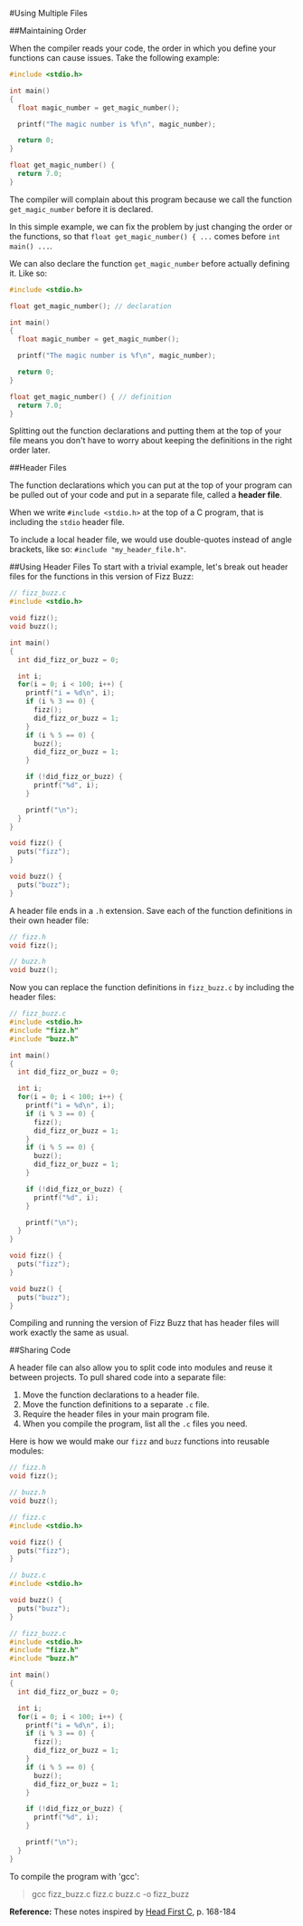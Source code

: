 #Using Multiple Files

##Maintaining Order

When the compiler reads your code, the order in which you define your functions
can cause issues. Take the following example:

```c
#include <stdio.h>

int main()
{
  float magic_number = get_magic_number();

  printf("The magic number is %f\n", magic_number);

  return 0;
}

float get_magic_number() {
  return 7.0;
}
```

The compiler will complain about this program because we call the function
`get_magic_number` before it is declared.

In this simple example, we can fix the problem by just changing the order or the
functions, so that `float get_magic_number() { ...` comes before
`int main() ...`.

We can also declare the function `get_magic_number` before actually defining it.
Like so:

```c
#include <stdio.h>

float get_magic_number(); // declaration

int main()
{
  float magic_number = get_magic_number();

  printf("The magic number is %f\n", magic_number);

  return 0;
}

float get_magic_number() { // definition
  return 7.0;
}
```

Splitting out the function declarations and putting them at the top of your file
means you don't have to worry about keeping the definitions in the right order
later.

##Header Files

The function declarations which you can put at the top of your program can be
pulled out of your code and put in a separate file, called a **header file**.

When we write `#include <stdio.h>` at the top of a C program, that is including
the `stdio` header file.

To include a local header file, we would use double-quotes instead of angle
brackets, like so: `#include "my_header_file.h"`.

##Using Header Files
To start with a trivial example, let's break out header files for the functions
in this version of Fizz Buzz:

```c
// fizz_buzz.c
#include <stdio.h>

void fizz();
void buzz();

int main()
{
  int did_fizz_or_buzz = 0;

  int i;
  for(i = 0; i < 100; i++) {
    printf("i = %d\n", i);
    if (i % 3 == 0) {
      fizz();
      did_fizz_or_buzz = 1;
    }
    if (i % 5 == 0) {
      buzz();
      did_fizz_or_buzz = 1;
    }

    if (!did_fizz_or_buzz) {
      printf("%d", i);
    }

    printf("\n");
  }
}

void fizz() {
  puts("fizz");
}

void buzz() {
  puts("buzz");
}
```

A header file ends in a `.h` extension. Save each of the function definitions in
their own header file:

```c
// fizz.h
void fizz();
```

```c
// buzz.h
void buzz();
```
Now you can replace the function definitions in `fizz_buzz.c` by including the
header files:

```c
// fizz_buzz.c
#include <stdio.h>
#include "fizz.h"
#include "buzz.h"

int main()
{
  int did_fizz_or_buzz = 0;

  int i;
  for(i = 0; i < 100; i++) {
    printf("i = %d\n", i);
    if (i % 3 == 0) {
      fizz();
      did_fizz_or_buzz = 1;
    }
    if (i % 5 == 0) {
      buzz();
      did_fizz_or_buzz = 1;
    }

    if (!did_fizz_or_buzz) {
      printf("%d", i);
    }

    printf("\n");
  }
}

void fizz() {
  puts("fizz");
}

void buzz() {
  puts("buzz");
}
```

Compiling and running the version of Fizz Buzz that has header files will work
exactly the same as usual.

##Sharing Code

A header file can also allow you to split code into modules and reuse it between
projects. To pull shared code into a separate file:
1. Move the function declarations to a header file.
2. Move the function definitions to a separate `.c` file.
3. Require the header files in your main program file.
4. When you compile the program, list all the `.c` files you need.

Here is how we would make our `fizz` and `buzz` functions into reusable modules:

```c
// fizz.h
void fizz();
```

```c
// buzz.h
void buzz();
```

```c
// fizz.c
#include <stdio.h>

void fizz() {
  puts("fizz");
}
```

```c
// buzz.c
#include <stdio.h>

void buzz() {
  puts("buzz");
}
```

```c
// fizz_buzz.c
#include <stdio.h>
#include "fizz.h"
#include "buzz.h"

int main()
{
  int did_fizz_or_buzz = 0;

  int i;
  for(i = 0; i < 100; i++) {
    printf("i = %d\n", i);
    if (i % 3 == 0) {
      fizz();
      did_fizz_or_buzz = 1;
    }
    if (i % 5 == 0) {
      buzz();
      did_fizz_or_buzz = 1;
    }

    if (!did_fizz_or_buzz) {
      printf("%d", i);
    }

    printf("\n");
  }
}
```

To compile the program with 'gcc':
> gcc fizz_buzz.c fizz.c buzz.c -o fizz_buzz

**Reference:**
These notes inspired by [Head First C][head-first-c], p. 168-184

[head-first-c]: http://www.amazon.com/Head-First-C-David-Griffiths/dp/1449399916
